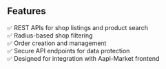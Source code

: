 ## Features
✅ REST APIs for shop listings and product search  
✅ Radius-based shop filtering  
✅ Order creation and management  
✅ Secure API endpoints for data protection  
✅ Designed for integration with Aapl-Market frontend  
